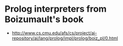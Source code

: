 # Prolog interpreters from Boizumault's book

* http://www.cs.cmu.edu/afs/cs/project/ai-repository/ai/lang/prolog/impl/prolog/boiz_pl/0.html
